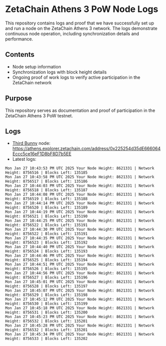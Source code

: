 # ZetaChain Athens 3 PoW Node Logs
This repository contains logs and proof that we have successfully set up and run a node on the ZetaChain Athens 3 network. The logs demonstrate continuous node operation, including synchronization details and performance.

## Contents
- Node setup information
- Synchronization logs with block height details
- Ongoing proof of work logs to verify active participation in the ZetaChain network

## Purpose
This repository serves as documentation and proof of participation in the ZetaChain Athens 3 PoW testnet.

## Logs

- [Third Bunny](https://thirdbunny.xyz/) node: https://athens.explorer.zetachain.com/address/0x225254d35dE666064Eccc5ce16eF1D8bF8D7b5EE
- Latest logs:
```
Mon Jan 27 10:43:53 PM UTC 2025 Your Node Height: 8621331 | Network Height: 8756516 | Blocks Left: 135185
Mon Jan 27 10:43:58 PM UTC 2025 Your Node Height: 8621331 | Network Height: 8756517 | Blocks Left: 135186
Mon Jan 27 10:44:03 PM UTC 2025 Your Node Height: 8621331 | Network Height: 8756518 | Blocks Left: 135187
Mon Jan 27 10:44:08 PM UTC 2025 Your Node Height: 8621331 | Network Height: 8756519 | Blocks Left: 135188
Mon Jan 27 10:44:14 PM UTC 2025 Your Node Height: 8621331 | Network Height: 8756520 | Blocks Left: 135189
Mon Jan 27 10:44:19 PM UTC 2025 Your Node Height: 8621331 | Network Height: 8756521 | Blocks Left: 135190
Mon Jan 27 10:44:25 PM UTC 2025 Your Node Height: 8621331 | Network Height: 8756522 | Blocks Left: 135191
Mon Jan 27 10:44:30 PM UTC 2025 Your Node Height: 8621331 | Network Height: 8756522 | Blocks Left: 135191
Mon Jan 27 10:44:35 PM UTC 2025 Your Node Height: 8621331 | Network Height: 8756523 | Blocks Left: 135192
Mon Jan 27 10:44:40 PM UTC 2025 Your Node Height: 8621331 | Network Height: 8756524 | Blocks Left: 135193
Mon Jan 27 10:44:46 PM UTC 2025 Your Node Height: 8621331 | Network Height: 8756525 | Blocks Left: 135194
Mon Jan 27 10:44:51 PM UTC 2025 Your Node Height: 8621331 | Network Height: 8756526 | Blocks Left: 135195
Mon Jan 27 10:44:56 PM UTC 2025 Your Node Height: 8621331 | Network Height: 8756527 | Blocks Left: 135196
Mon Jan 27 10:45:01 PM UTC 2025 Your Node Height: 8621331 | Network Height: 8756528 | Blocks Left: 135197
Mon Jan 27 10:45:07 PM UTC 2025 Your Node Height: 8621331 | Network Height: 8756529 | Blocks Left: 135198
Mon Jan 27 10:45:12 PM UTC 2025 Your Node Height: 8621331 | Network Height: 8756530 | Blocks Left: 135199
Mon Jan 27 10:45:18 PM UTC 2025 Your Node Height: 8621331 | Network Height: 8756531 | Blocks Left: 135200
Mon Jan 27 10:45:23 PM UTC 2025 Your Node Height: 8621331 | Network Height: 8756532 | Blocks Left: 135201
Mon Jan 27 10:45:28 PM UTC 2025 Your Node Height: 8621331 | Network Height: 8756532 | Blocks Left: 135201
Mon Jan 27 10:45:34 PM UTC 2025 Your Node Height: 8621331 | Network Height: 8756533 | Blocks Left: 135202
```
